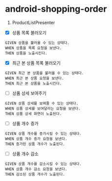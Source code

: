 # android-shopping-order

1. ProductListPresenter

- [x] 상품 목록 불러오기

```Gherkin
GIVEN 상품을 불러올 수 있는 상태다. 
WHEN 상품을 목록 요청을 보낸다.
THEN 상품을 노출시킨다.
```

- [x] 최근 본 상품 목록 불러오기

```Gherkin
GIVEN 최근 본 상품을 불러올 수 있는 상태다.
WHEN 최근 본 상품 요청을 보낸다.
THEN 최근 본 상품을 노출시킨다.
```

- [ ] 상품 상세 보여주기

```Gherkin
GIVEN 상품 상세를 보여줄 수 있는 상태다.
WHEN 상품 상세를 보여달라는 요청을 보낸다.
THEN 상품 상세 화면이 노출된다.
```

- [ ] 상품 개수 증가

```Gherkin
GIVEN 상품 개수를 증가시킬 수 있는 상태다. 
WHEN 상품 개수 증가 요청을 보낸다.
THEN 증가된 상품 개수가 노출된다.
```

- [ ] 상품 개수 감소

```Gherkin
GIVEN 상품 개수를 감소시킬 수 있는 상태다. 
WHEN 상품 개수 감소 요청을 보낸다.
THEN 감소된 상품 개수가 노출된다.
```